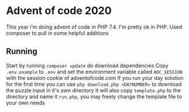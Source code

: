 # Advent of code 2020
This year i'm doing advent of code in PHP 7.4. I'm pretty ok in PHP.
Used composer to pull in some helpful additions

## Running
Start by running `composer update` do download dependencies
Copy `.env.example` to `.env` and set the environment variable called `AOC_SESSION` with the session cookie of adventofcode.com
If you run your day solution for the first time you can use `php download.php <DAYNUMBER>` to download the puzzle input in it's own directory
It will also copy `template.php` to the directory and name it `run.php`, you may freely change the template file to your own needs 
